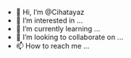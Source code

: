 - 👋 Hi, I’m @Cihatayaz
- 👀 I’m interested in ...
- 🌱 I’m currently learning ...
- 💞️ I’m looking to collaborate on ...
- 📫 How to reach me ...

<!---
Cihatayaz/Cihatayaz is a ✨ special ✨ repository because its `README.md` (this file) appears on your GitHub profile.
You can click the Preview link to take a look at your changes.
--->
